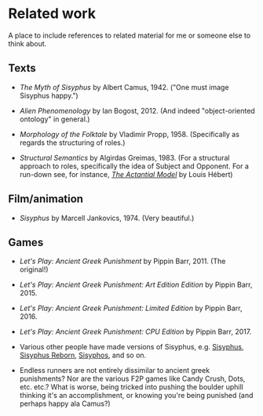 # Related work

A place to include references to related material for me or someone else to think about.

## Texts

- _The Myth of Sisyphus_ by Albert Camus, 1942. ("One must image Sisyphus happy.")

- _Alien Phenomenology_ by Ian Bogost, 2012. (And indeed "object-oriented ontology" in general.)

- _Morphology of the Folktale_ by Vladimir Propp, 1958. (Specifically as regards the structuring of roles.)

- _Structural Semantics_ by Algirdas Greimas, 1983. (For a structural approach to roles, specifically the idea of Subject and Opponent. For a run-down see, for instance, [_The Actantial Model_](http://www.signosemio.com/greimas/actantial-model.asp) by Louis Hébert)

## Film/animation

- _Sisyphus_ by Marcell Jankovics, 1974. (Very beautiful.)

## Games

- _Let's Play: Ancient Greek Punishment_ by Pippin Barr, 2011. (The original!)

- _Let's Play: Ancient Greek Punishment: Art Edition Edition_ by Pippin Barr, 2015.

- _Let's Play: Ancient Greek Punishment: Limited Edition_ by Pippin Barr, 2016.

- _Let's Play: Ancient Greek Punishment: CPU Edition_ by Pippin Barr, 2017.

- Various other people have made versions of Sisyphus, e.g. [Sisyphus](https://gprosser.itch.io/sisyphus), [Sisyphus Reborn](https://store.steampowered.com/app/517910/Sisyphus_Reborn/), [Sisyphos](https://killscreen.com/articles/sisyphos/), and so on.

- Endless runners are not entirely dissimilar to ancient greek punishments? Nor are the various F2P games like Candy Crush, Dots, etc. etc.? What is worse, being tricked into pushing the boulder uphill thinking it's an accomplishment, or knowing you're being punished (and perhaps happy ala Camus?)
